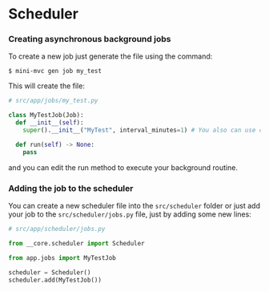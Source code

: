 # Scheduler

### Creating asynchronous background jobs

To create a new job just generate the file using the command:

```shell
$ mini-mvc gen job my_test
```

This will create the file:

```python
# src/app/jobs/my_test.py

class MyTestJob(Job):
  def __init__(self):
    super().__init__("MyTest", interval_minutes=1) # You also can use crontab parameter to especify execution time

  def run(self) -> None:
    pass
```

and you can edit the run method to execute your background routine.

### Adding the job to the scheduler

You can create a new scheduler file into the `src/scheduler` folder or just add
your job to the `src/scheduler/jobs.py` file, just by adding some new lines:

```python
# src/app/scheduler/jobs.py

from __core.scheduler import Scheduler

from app.jobs import MyTestJob

scheduler = Scheduler()
scheduler.add(MyTestJob())
```
